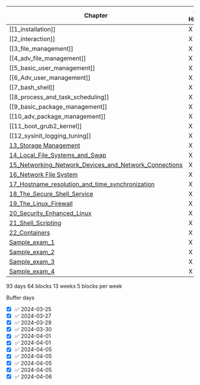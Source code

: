 
| Chapter                                                                                                           | Read/ Highlight | 1 (2 days) | 2 (1 day) | 3 (1 day) |
| ----------------------------------------------------------------------------------------------------------------- | --------------- | ---------- | --------- | --------- |
| [[1_installation]]                                                                                                | X               | X          | X         | X         |
| [[2_interaction]]                                                                                                 | X               | X          | X         | X         |
| [[3_file_management]]                                                                                             | X               | X          | X         | X         |
| [[4_adv_file_management]]                                                                                         | X               | X          | X         |           |
| [[5_basic_user_management]]                                                                                       | X               | X          | X         |           |
| [[6_Adv_user_management]]                                                                                         | X               | X          | X         |           |
| [[7_bash_shell]]                                                                                                  | X               | X          |           |           |
| [[8_process_and_task_scheduling]]                                                                                 | X               | X          |           |           |
| [[9_basic_package_management]]                                                                                    | X               | X          |           |           |
| [[10_adv_package_management]]                                                                                     | X               | X          |           |           |
| [[11_boot_grub2_kernel]]                                                                                          | X               | X          |           |           |
| [[12_sysinit_logging_tuning]]                                                                                     | X               | X          |           |           |
| [13_Storage Management](13_Storage_Management.md)                                                                 | X               |            |           |           |
| [14_Local_File_Systems_and_Swap](14_Local_File_Systems_and_Swap.md)                                               | X               |            |           |           |
| [15_Networking_Network_Devices_and_Network_Connections](15_Networking_Network_Devices_and_Network_Connections.md) | X               |            |           |           |
| [16_Network File System](16_Network%20File%20System.md)                                                           | X               |            |           |           |
| [17_Hostname_resolution_and_time_synchronization](17_Hostname_resolution_and_time_synchronization.md)             | X               |            |           |           |
| [18_The_Secure_Shell_Service](18_The_Secure_Shell_Service.md)                                                     | X               |            |           |           |
| [19_The_Linux_Firewall](19_The_Linux_Firewall.md)                                                                 | X               |            |           |           |
| [20_Security_Enhanced_Linux](20_Security_Enhanced_Linux.md)                                                       | X               |            |           |           |
| [21_Shell_Scripting](21_Shell_Scripting.md)                                                                       | X               |            |           |           |
| [22_Containers](22_Containers.md)                                                                                 | X               |            |           |           |
| [Sample_exam_1](Sample_exam_1.md)                                                                                 | X               |            |           |           |
| [Sample_exam_2](Sample_exam_2.md)                                                                                 | X               |            |           |           |
| [Sample_exam_3](Sample_exam_3.md)                                                                                 | X               |            |           |           |
| [Sample_exam_4](Sample_exam_4.md)                                                                                 | X               |            |           |           |
93 days 64 blocks
13 weeks 
5 blocks per week

Buffer days 
- [x]  ✅ 2024-03-25
- [x]  ✅ 2024-03-27
- [x]  ✅ 2024-03-29
- [x]  ✅ 2024-03-30
- [x]  ✅ 2024-04-01
- [x]  ✅ 2024-04-01
- [x]  ✅ 2024-04-05
- [x]  ✅ 2024-04-05
- [x]  ✅ 2024-04-05
- [x]  ✅ 2024-04-05
- [x]  ✅ 2024-04-06